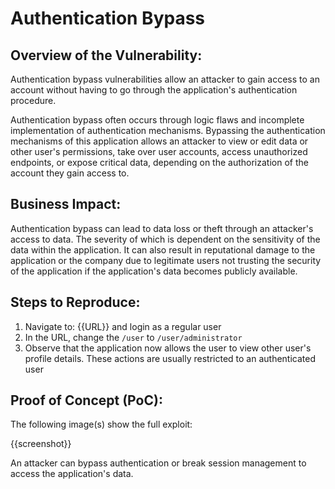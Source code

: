 # Authentication Bypass

## Overview of the Vulnerability:

Authentication bypass vulnerabilities allow an attacker to gain access to an account without having to go through the application's authentication procedure. 

Authentication bypass often occurs through logic flaws and incomplete implementation of authentication mechanisms. Bypassing the authentication mechanisms of this application allows an attacker to view or edit data or other user's permissions, take over user accounts, access unauthorized endpoints, or expose critical data, depending on the authorization of the account they gain access to.

## Business Impact:

Authentication bypass can lead to data loss or theft through an attacker's access to data. The severity of which is dependent on the sensitivity of the data within the application. It can also result in reputational damage to the application or the company due to legitimate users not trusting the security of the application if the application's data becomes publicly available.

## Steps to Reproduce:

1. Navigate to: {{URL}} and login as a regular user
1. In the URL, change the `/user` to `/user/administrator`
1. Observe that the application now allows the user to view other user's profile details. These actions are usually restricted to an authenticated user

## Proof of Concept (PoC):

The following image(s) show the full exploit:

{{screenshot}}

An attacker can bypass authentication or break session management to access the application's data.

